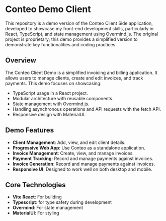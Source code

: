 # Conteo Demo Client

This repository is a demo version of the Conteo Client Side application, developed to showcase my front-end development skills, particularly in React, TypeScript, and state management using Overmind.js. The original project is proprietary; this demo provides a simplified version to demonstrate key functionalities and coding practices.

## Overview

The Conteo Client Demo is a simplified invoicing and billing application. It allows users to manage clients, create and edit invoices, and track payments. This demo focuses on showcasing:

- TypeScript usage in a React project.
- Modular architecture with reusable components.
- State management with Overmind.js.
- Handling asynchronous operations and API requests with the fetch API.
- Responsive design with MaterialUI.

## Demo Features

- **Client Management**: Add, view, and edit client details.
- **Progressive Web App**: Use Conteo as a standalone application.
- **Invoice Management**: Create, view, and manage invoices.
- **Payment Tracking**: Record and manage payments against invoices.
- **Invoice Generation**: Record and manage payments against invoices.
- **Responsive UI**: Designed to work well on both desktop and mobile.

## Core Technologies

- **Vite React**: For building
- **Typescript**: for type safety during development
- **Overmind**: For state management
- **MaterialUI**: For styling
